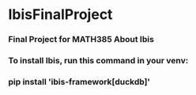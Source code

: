 # IbisFinalProject
### Final Project for MATH385 About Ibis

### To install Ibis, run this command in your venv:

### pip install 'ibis-framework[duckdb]'
